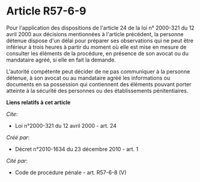 # Article R57-6-9

Pour l'application des dispositions de l'article 24 de la loi n° 2000-321 du 12 avril 2000 aux décisions mentionnées à
l'article précédent, la personne détenue dispose d'un délai pour préparer ses observations qui ne peut être inférieur à trois
heures à partir du moment où elle est mise en mesure de consulter les éléments de la procédure, en présence de son avocat ou
du mandataire agréé, si elle en fait la demande.

L'autorité compétente peut décider de ne pas communiquer à la personne détenue, à son avocat ou au mandataire agréé les
informations ou documents en sa possession qui contiennent des éléments pouvant porter atteinte à la sécurité des personnes
ou des établissements pénitentiaires.

**Liens relatifs à cet article**

_Cite_:

  - Loi n°2000-321 du 12 avril 2000 - art. 24

_Créé par_:

  - Décret n°2010-1634 du 23 décembre 2010 - art. 1

_Cité par_:

  - Code de procédure pénale - art. R57-6-8 (V)
